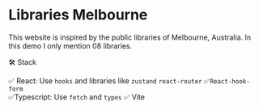 # Libraries Melbourne

This website is inspired by the public libraries of Melbourne, Australia. In this demo I only mention 08 libraries.

🛠️ Stack


  ✅ React: Use `hooks` and libraries like `zustand` `react-router` ✅`React-hook-form`   
  ✅Typescript: Use `fetch` and `types`
  ✅ Vite
